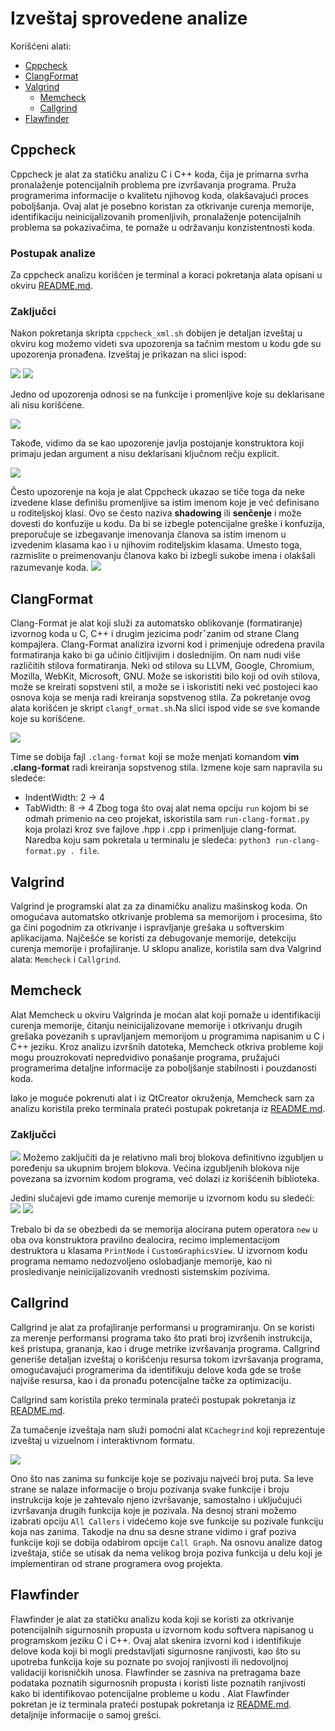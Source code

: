 # Izveštaj sprovedene analize

Korišćeni alati:
- [Cppcheck](#cppcheck)
- [ClangFormat](#clang_format)
- [Valgrind](#valgrind)
	- [Memcheck](#memcheck)
	- [Callgrind](#callgrind)
 - [Flawfinder](#flawfinder)

## Cppcheck
Cppcheck je alat za statičku analizu C i C++ koda, čija je primarna svrha pronalaženje potencijalnih problema pre izvršavanja programa. Pruža programerima informacije o kvalitetu njihovog koda, olakšavajući proces poboljšanja. Ovaj alat je posebno koristan za otkrivanje curenja memorije, identifikaciju neinicijalizovanih promenljivih, pronalaženje potencijalnih problema sa pokazivačima, te pomaže u održavanju konzistentnosti koda.

### Postupak analize
Za cppcheck analizu korišćen je terminal a koraci pokretanja alata opisani u okviru [README.md](cppcheck/README.md).

### Zaključci
Nakon pokretanja skripta `cppcheck_xml.sh` dobijen je detaljan izveštaj u okviru kog možemo videti sva upozorenja sa tačnim mestom u kodu gde su upozorenja pronađena. Izveštaj je prikazan na slici ispod:

![](cppcheck/pictures/statistic1.png)
![](cppcheck/pictures/statistic2.png)

Jedno od upozorenja odnosi se na funkcije i promenljive koje su deklarisane ali nisu korišćene.

![](cppcheck/pictures/unused_func_and_var.png)

Takođe, vidimo da se kao upozorenje javlja postojanje konstruktora koji primaju jedan argument a nisu deklarisani ključnom rečju explicit.

![](cppcheck/pictures/explicit_constructor.png)

Često upozorenje na koja je alat Cppcheck ukazao se tiče toga da neke izvedene klase definišu promenljive sa istim imenom koje je već definisano u roditeljskoj klasi. Ovo se često naziva **shadowing** ili **senčenje** i može dovesti do konfuzije u kodu. Da bi se izbegle potencijalne greške i konfuzija, preporučuje se izbegavanje imenovanja članova sa istim imenom u izvedenim klasama kao i u njihovim roditeljskim klasama. Umesto toga, razmislite o preimenovanju članova kako bi izbegli sukobe imena i olakšali razumevanje koda.
![](cppcheck/pictures/shadowing.png)

## ClangFormat
Clang-Format je alat koji služi za automatsko oblikovanje (formatiranje) izvornog koda u C, C++ i drugim jezicima podrˇzanim od strane Clang kompajlera. Clang-Format analizira izvorni kod i primenjuje odredena pravila formatiranja kako bi ga učinio čitljivijim i doslednijim. On nam nudi više različitih stilova formatiranja. Neki od stilova su LLVM, Google, Chromium, Mozilla, WebKit, Microsoft, GNU. Može se iskoristiti bilo koji od ovih stilova, može se kreirati sopstveni stil, a može se i iskoristiti neki već postojeci kao osnova koja se menja radi kreiranja sopstvenog stila. Za pokretanje ovog alata korišćen je skript `clangf_ormat.sh`.Na slici ispod vide se sve komande koje su korišćene.

![](clang_format/pictures/clang_format.png)

Time se dobija fajl `.clang-format` koji se može menjati komandom **vim .clang-format** radi kreiranja sopstvenog stila. Izmene koje sam
napravila su sledeće:
- IndentWidth: 2 → 4
- TabWidth: 8 → 4
Zbog toga što ovaj alat nema opciju `run` kojom bi se odmah primenio na ceo projekat, iskoristila sam `run-clang-format.py` koja prolazi
kroz sve fajlove .hpp i .cpp i primenljuje clang-format. Naredba koju
sam pokretala u terminalu je sledeća: `python3 run-clang-format.py . file`.

## Valgrind
Valgrind je programski alat za za dinamičku analizu mašinskog koda. On omogućava automatsko otkrivanje problema sa memorijom i
procesima, što ga čini pogodnim za otkrivanje i ispravljanje grešaka u softverskim aplikacijama. Najčešće se koristi za debugovanje memorije, detekciju curenja memorije i profajliranje. U sklopu analize, koristila sam dva Valgrind alata: `Memcheck` i `Callgrind`.

## Memcheck
Alat Memcheck u okviru Valgrinda je moćan alat koji pomaže u identifikaciji curenja memorije, čitanju neinicijalizovane memorije i otkrivanju drugih grešaka povezanih s upravljanjem memorijom u programima napisanim u C i C++ jeziku. Kroz analizu izvršnih datoteka, Memcheck otkriva probleme koji mogu prouzrokovati nepredvidivo ponašanje programa, pružajući programerima detaljne informacije za poboljšanje stabilnosti i pouzdanosti koda.

Iako je moguće pokrenuti alat i iz QtCreator okruženja, Memcheck sam za analizu koristila preko terminala prateći postupak pokretanja iz [README.md](memcheck/README.md).

### Zaključci
![](memecheck/pictures/leak_summary.png)
Možemo zaključiti da je relativno mali broj blokova definitivno izgubljen u poređenju sa ukupnim brojem blokova. Većina izgubljenih blokova nije povezana sa izvornim kodom programa, već dolazi iz korišćenih biblioteka.

Jedini slučajevi gde imamo curenje memorije u izvornom kodu su sledeći:
![](memcheck/pictures/report.png)
![](memcheck/pictures/custom_graphics.png)

Trebalo bi da se obezbedi da se memorija alocirana putem operatora `new` u oba ova konstruktora pravilno dealocira, recimo implementacijom destruktora u klasama `PrintNode` i `CustomGraphicsView`.
U izvornom kodu programa nemamo nedozvoljeno oslobadjanje memorije, kao ni prosledivanje neinicijalizovanih vrednosti sistemskim
pozivima.

## Callgrind
Callgrind je alat za profajliranje performansi u programiranju. On se koristi za merenje performansi programa tako što prati broj izvršenih instrukcija, keš pristupa, grananja, kao i druge metrike izvršavanja programa. Callgrind generiše detaljan izveštaj o korišćenju resursa tokom izvršavanja programa, omogućavajući programerima da identifikuju delove koda gde se troše najviše resursa, kao i da pronađu potencijalne tačke za optimizaciju. 

Callgrind sam koristila preko terminala prateći postupak pokretanja iz [README.md](callgrind/README.md).

Za tumačenje izveštaja nam služi pomoćni alat `KCachegrind` koji reprezentuje izveštaj u vizuelnom i interaktivnom formatu. 

![](callgrind/KCacheGrind/kch.png)

Ono što nas zanima su funkcije koje se pozivaju najveći broj puta. Sa leve strane se nalaze informacije o broju pozivanja svake funkcije
i broju instrukcija koje je zahtevalo njeno izvršavanje, samostalno i uključujući izvršavanja drugih funkcija koje je pozivala. Na desnoj
strani možemo izabrati opciju `All Callers` i videćemo koje sve funkcije su pozivale funkciju koja nas zanima. Takodje na dnu sa desne
strane vidimo i graf poziva funkcije koji se dobija odabirom opcije `Call Graph`.
Na osnovu analize datog izveštaja, stiče se utisak da nema velikog broja poziva funkcija u delu koji je implementiran od strane programera ovog projekta.

## Flawfinder
Flawfinder je alat za statičku analizu koda koji se koristi za otkrivanje potencijalnih sigurnosnih propusta u izvornom kodu softvera
napisanog u programskom jeziku C i C++. Ovaj alat skenira izvorni kod i identifikuje delove koda koji bi mogli predstavljati sigurnosne ranjivosti, kao što su upotreba funkcija koje su poznate po svojoj ranjivosti ili nedovoljnoj validaciji korisničkih unosa. Flawfinder se zasniva na pretragama baze podataka poznatih sigurnosnih propusta i koristi liste poznatih ranjivosti kako bi identifikovao potencijalne probleme u kodu
.
Alat Flawfinder pokretan je iz terminala prateći postupak pokretanja iz [README.md](flawfinder/README.md).
detaljnije informacije o samoj grešci.
